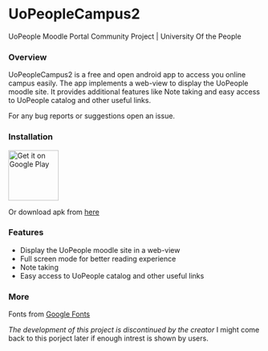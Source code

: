 # UoPeopleCampus2
UoPeople Moodle Portal Community Project | University Of the People

### Overview
UoPeopleCampus2 is a free and open android app to access you online campus easily. The app implements a web-view to display the UoPeople moodle site.
It provides additional features like Note taking and easy access to UoPeople catalog and other useful links.

For any bug reports or suggestions open an issue.

### Installation

<a href='https://play.google.com/store/apps/details?id=com.misnadqasim.uopeoplecampus2&pcampaignid=pcampaignidMKT-Other-global-all-co-prtnr-py-PartBadge-Mar2515-1'>
  <img height="100px" alt='Get it on Google Play' src='https://play.google.com/intl/en_us/badges/static/images/badges/en_badge_web_generic.png'/>
</a>

Or download apk from [here](https://github.com/Misnad/UoPeopleCampus2/releases/download/v1.0.0/app-debug.apk)

### Features

- Display the UoPeople moodle site in a web-view
- Full screen mode for better reading experience
- Note taking
- Easy access to UoPeople catalog and other useful links

### More

Fonts from [Google Fonts](fonts.google.com)


_The development of this project is discontinued by the creator_
I might come back to this porject later if enough intrest is shown by users.
